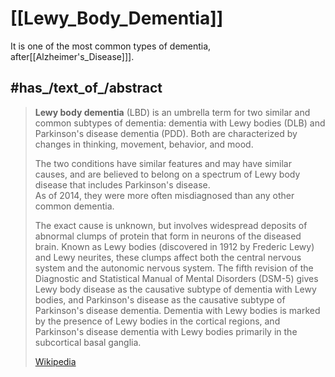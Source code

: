 ﻿---
aliases:
- "Parkinson's Disease"
- "Lewy Body Dementia"
---

# [[Lewy_Body_Dementia]]

It is one of the most common types of dementia, after[[Alzheimer's_Disease]]].

## #has_/text_of_/abstract 

> **Lewy body dementia** (LBD) is an umbrella term for two similar and common subtypes of dementia: 
> dementia with Lewy bodies (DLB) and Parkinson's disease dementia (PDD). 
> Both are characterized by changes in thinking, movement, behavior, and mood. 
> 
> The two conditions have similar features and may have similar causes, 
> and are believed to belong on a spectrum of Lewy body disease that includes Parkinson's disease.  
> As of 2014, they were more often misdiagnosed than any other common dementia.
>
> The exact cause is unknown, but involves widespread deposits of abnormal clumps of protein 
> that form in neurons of the diseased brain. 
> Known as Lewy bodies (discovered in 1912 by Frederic Lewy) and Lewy neurites, 
> these clumps affect both the central nervous system and the autonomic nervous system. 
> The fifth revision of the Diagnostic and Statistical Manual of Mental Disorders (DSM-5) 
> gives Lewy body disease as the causative subtype of dementia with Lewy bodies, 
> and Parkinson's disease as the causative subtype of Parkinson's disease dementia. 
> Dementia with Lewy bodies is marked by the presence of Lewy bodies in the cortical regions, 
> and Parkinson's disease dementia with Lewy bodies primarily in the subcortical basal ganglia.
>
> [Wikipedia](https://en.wikipedia.org/wiki/Lewy%20body%20dementia)


